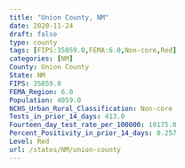```yaml
---
title: "Union County, NM"
date: 2020-11-24
draft: false
type: county
tags: [FIPS:35059.0,FEMA:6.0,Non-core,Red]
categories: [NM]
County: Union County
State: NM
FIPS: 35059.0
FEMA_Region: 6.0
Population: 4059.0
NCHS_Urban_Rural_Classification: Non-core
Tests_in_prior_14_days: 413.0
Fourteen_day_test_rate_per_100000: 10175.0
Percent_Positivity_in_prior_14_days: 0.257
Level: Red
url: /states/NM/union-county
---
```



